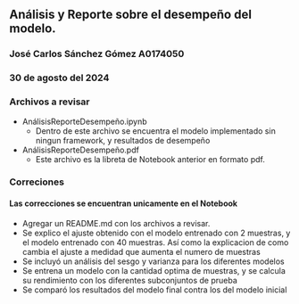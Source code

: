 ## Análisis y Reporte sobre el desempeño del modelo.
### José Carlos Sánchez Gómez A0174050
### 30 de agosto del 2024

### Archivos a revisar
- AnálisisReporteDesempeño.ipynb
  - Dentro de este archivo se encuentra el modelo implementado sin ningun framework, y resultados de desempeño
- AnálisisReporteDesempeño.pdf
  - Este archivo es la libreta de Notebook anterior en formato pdf.


### Correciones
#### Las correcciones se encuentran unicamente en el Notebook

- Agregar un README.md con los archivos a revisar.
- Se explico el ajuste obtenido con el modelo entrenado con 2 muestras, y el modelo entrenado con 40 muestras. Así como la explicacion de como cambia el ajuste a medidad que aumenta el numero de muestras
- Se incluyó un análisis del sesgo y varianza para los diferentes modelos
- Se entrena un modelo con la cantidad optima de muestras, y se calcula su rendimiento con los diferentes subconjuntos de prueba
- Se comparó los resultados del modelo final contra los del modelo inicial